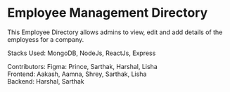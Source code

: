 # Employee Management Directory 

This Employee Directory allows admins to view, edit and add details of the employess for a company. 

Stacks Used: MongoDB, NodeJs, ReactJs, Express

Contributors:
Figma: Prince, Sarthak, Harshal, Lisha\
Frontend: Aakash, Aamna, Shrey, Sarthak, Lisha\
Backend: Harshal, Sarthak
